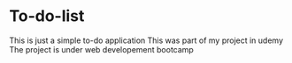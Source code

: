 # To-do-list
This is just a simple to-do application
This was part of my project in udemy
The project is under web developement bootcamp
